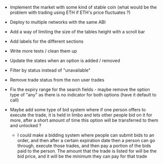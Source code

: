 -   Implement the market with some kind of stable coin (what would be the problem with trading using ETH if ETH's price fluctuates ?)
-   Deploy to multiple networks with the same ABI

-   Add a way of limiting the size of the tables height with a scroll bar
-   Add labels for the different sections
-   Write more tests / clean them up
-   Update the states when an option is added / removed
-   Filter by status instead of "unavailable"
-   Remove trade status from the non user trades
-   Fix the expiry range for the search fields - maybe remove the option type of "any" as there is no indicator for both options (have it default to call)

-   Maybe add some type of bid system where if one person offers to execute the trade, it is held in limbo and lets other people bid on it for more, after a short amount of time this option will be transferred to them and unlocked ?
    -   I could make a bidding system where people can submit bids to an order, and then after a certain expiration date then a person can go through, execute those trades, and then pay a portion of the bids paid to the person. The amount that the trade is listed for will be the bid price, and it will be the minimum they can pay for that trade
